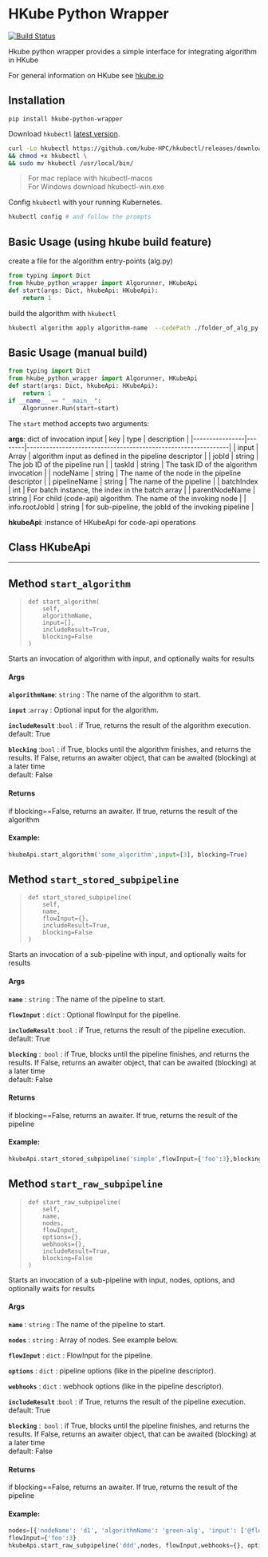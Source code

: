 # HKube Python Wrapper
[![Build Status](https://travis-ci.org/kube-HPC/python-wrapper.hkube.svg?branch=master)](https://travis-ci.org/kube-HPC/python-wrapper.hkube)

Hkube python wrapper provides a simple interface for integrating algorithm in HKube

For general information on HKube see [hkube.io](http://hkube.io/)
## Installation 
```shell
pip install hkube-python-wrapper
```
Download `hkubectl` [latest version](https://github.com/kube-HPC/hkubectl/releases).
```bash
curl -Lo hkubectl https://github.com/kube-HPC/hkubectl/releases/download/$(curl -s https://api.github.com/repos/kube-HPC/hkubectl/releases/latest | grep -oP '"tag_name": "\K(.*)(?=")')/hkubectl-linux \
&& chmod +x hkubectl \
&& sudo mv hkubectl /usr/local/bin/
```
> For mac replace with hkubectl-macos  
> For Windows download hkubectl-win.exe  

Config `hkubectl` with your running Kubernetes.

```bash
hkubectl config # and follow the prompts
```
## Basic Usage (using hkube build feature)
create a file for the algorithm entry-points (alg.py)
```python
from typing import Dict
from hkube_python_wrapper import Algorunner, HKubeApi
def start(args: Dict, hkubeApi: HKubeApi):
    return 1
```
build the algorithm with `hkubectl`
```bash
hkubectl algorithm apply algorithm-name  --codePath ./folder_of_alg_py --codeEntryPoint alg.py --env python --setCurrent
```

## Basic Usage (manual build)
```python
from typing import Dict
from hkube_python_wrapper import Algorunner, HKubeApi
def start(args: Dict, hkubeApi: HKubeApi):
    return 1
if __name__ == "__main__":
    Algorunner.Run(start=start)
```

The `start` method accepts two arguments: 

**args**: dict of invocation input
| key            | type   | description                                                   |
|----------------|--------|---------------------------------------------------------------|
| input          | Array  | algorithm input as defined in the pipeline descriptor         |
| jobId          | string | The job ID of the pipeline run                                |
| taskId         | string | The task ID of the algorithm invocation                       |
| nodeName       | string | The name of the node in the pipeline descriptor               |
| pipelineName   | string | The name of the pipeline                                      |
| batchIndex     | int    | For batch instance, the index in the batch array              |
| parentNodeName | string | For child (code-api) algorithm. The name of the invoking node |
| info.rootJobId | string | for sub-pipeline, the jobId of the invoking pipeline          |

**hkubeApi**: instance of HKubeApi for code-api operations


## Class HKubeApi
---

Method `start_algorithm`
----
>     def start_algorithm(
>         self,
>         algorithmName,
>         input=[],
>         includeResult=True,
>         blocking=False
>     )
Starts an invocation of algorithm with input, and optionally waits for results

#### Args
**```algorithmName```**: `string`
:   The name of the algorithm to start.

**```input```** :`array`
:   Optional input for the algorithm.

**```includeResult```** :`bool`
:   if True, returns the result of the algorithm execution.  
    default: True
    
**```blocking```** :`bool`
:   if True, blocks until the algorithm finishes, and returns the results.
    If False, returns an awaiter object, that can be awaited (blocking) at a later time  
    default: False
    
#### Returns
if blocking==False, returns an awaiter. If true, returns the result of the algorithm

#### Example:
```python
hkubeApi.start_algorithm('some_algorithm',input=[3], blocking=True)
```

Method `start_stored_subpipeline`
----
>     def start_stored_subpipeline(
>         self,
>         name,
>         flowInput={},
>         includeResult=True,
>         blocking=False
>     )
Starts an invocation of a sub-pipeline with input, and optionally waits for results 

#### Args
**```name```** : `string` 
:   The name of the pipeline to start.


**```flowInput```** : `dict`
:   Optional flowInput for the pipeline.


**```includeResult```** :`bool`
:   if True, returns the result of the pipeline execution.  
    default: True


**```blocking```** :&ensp;<code>bool</code>
:   if True, blocks until the pipeline finishes, and returns the results.
    If False, returns an awaiter object, that can be awaited (blocking) at a later time  
    default: False


#### Returns
if blocking==False, returns an awaiter. If true, returns the result of the pipeline

#### Example:
```python
hkubeApi.start_stored_subpipeline('simple',flowInput={'foo':3},blocking=True)
```

Method `start_raw_subpipeline`
----
>     def start_raw_subpipeline(
>         self,
>         name,
>         nodes,
>         flowInput,
>         options={},
>         webhooks={},
>         includeResult=True,
>         blocking=False
>     )
Starts an invocation of a sub-pipeline with input, nodes, options, and optionally waits for results 

#### Args
**```name```** : `string` 
:   The name of the pipeline to start.

**```nodes```** : `string` 
:   Array of nodes. See example below.

**```flowInput```** : `dict`
:   FlowInput for the pipeline.

**```options```** : `dict`
:   pipeline options (like in the pipeline descriptor).

**```webhooks```** : `dict`
:   webhook options (like in the pipeline descriptor).

**```includeResult```** :`bool`
:   if True, returns the result of the pipeline execution.  
    default: True

**```blocking```** :&ensp;<code>bool</code>
:   if True, blocks until the pipeline finishes, and returns the results.
    If False, returns an awaiter object, that can be awaited (blocking) at a later time  
    default: False

#### Returns
if blocking==False, returns an awaiter. If true, returns the result of the pipeline

#### Example:
```python
nodes=[{'nodeName': 'd1', 'algorithmName': 'green-alg', 'input': ['@flowInput.foo']}]
flowInput={'foo':3}
hkubeApi.start_raw_subpipeline('ddd',nodes, flowInput,webhooks={}, options={}, blocking=True)
```
